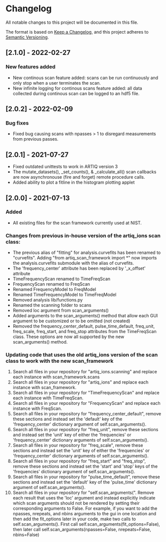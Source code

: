 # Changelog

All notable changes to this project will be documented in this file.

The format is based on [Keep a Changelog](https://keepachangelog.com/en/1.0.0/),
and this project adheres to [Semantic Versioning](https://semver.org/spec/v2.0.0.html).

## [2.1.0] - 2022-02-27

### New features added
- New continous scan feature added: scans can be run continuously and only stop when a user terminates the scan. 
- New infinite logging for continous scans feature added: all data collected during continous scan can be logged to an hdf5 file.

## [2.0.2] - 2022-02-09

### Bug fixes
- Fixed bug causing scans with npasses > 1 to disregard measurements from previous passes.

## [2.0.1] - 2021-07-27

- Fixed outdated unittests to work in ARTIQ version 3
- The mutate_datasets(), _set_counts(), & _calculate_all() scan callbacks are now asynchronouse (fire and forget) remote procedure calls.
- Added ability to plot a fitline in the histogram plotting applet


## [2.0.0] - 2021-07-13

### Added

- All existing files for the scan framework currently used at NIST.


### Changes from previous in-house version of the artiq\_ions scan class:
- The previous alias of "fitting" for analysis.curvefits has been renamed to "curvefits".  Adding 
  "from artiq_scan_framework import *" now imports the analysis.curvefits submodule with the alias of curvefits.
- The 'frequency_center' attribute has been replaced by '_x_offset' attribute
- TimeFrequencyScan renamed to TimeFreqScan
- FrequencyScan renamed to FreqScan
- Renamed FrequencyModel to FreqModel
- Renamed TimeFrequencyModel to TimeFreqModel
- Removed analysis lib/functions.py
- Renamed the scanning folder to scans
- Removed loc argument from scan\_arguments()
- Added arguments to the scan_arguments() method that allow each GUI argument to be customized or to be omitted (not created)
- Removed the frequency\_center\_default, pulse\_time\_default, freq\_unit, freq\_scale, freq\_start, and freq\_stop attributes from the TimeFreqScan class.  These options are now all supported by the new scan\_arguments() method.
  
### Updating code that uses the old artiq\_ions version of the scan class to work with the new  scan\_framework

1. Search all files in your repository for "artiq\_ions.scanning" and replace each instance with scan\_framework.scans
2. Search all files in your repository for "artiq\_ions" and replace each instance with scan\_framework.
3. Search all files in your repository for "TimeFrequencyScan" and replace each instance with TimeFreqScan.
4. Search all files in your repository for "FrequencyScan" and replace each instance with FreqScan.
5. Search all files in your repository for "frequency\_center\_default", remove these sections and instead set the 'default' key of the 'frequency\_center' dictionary argument of self.scan\_arguments().
6. Search all files in your repository for "freq\_unit", remove these sections and instead set the 'unit' key of either the 'frequencies' or 'frequency\_center' dictionary arguments of self.scan\_arguments().
7. Search all files in your repository for "freq\_scale", remove these sections and instead set the 'unit' key of either the 'frequencies' or 'frequency\_center' dictionary arguments of self.scan\_arguments().
8. Search all files in your repository for "freq\_start" and "freq\_stop", remove these sections and instead set the 'start' and 'stop' keys of the 'frequencies' dictionary argument of self.scan\_arguments().
9. Search all files in your repository for "pulse\_time\_default", remove these sections and instead set the 'default' key of the 'pulse\_time' dictionary argument of self.scan\_arguments().
10. Search all files in your repository for "self.scan_arguments(".  Remove each result that uses the 'loc' argument and instead explicitly indicate which scan arguments should not be rendered by setting their corresponding arguments to False.  For example, if you want to add the npasses, nrepeats, and nbins arguments to the gui in one location and then add the fit_options later in your code, make two calls to self.scan\_arguments().  First call self.scan_arguments(fit_options=False), then later call self.scan_arguments(npasses=False, nrepeats=False, nbins=False)
